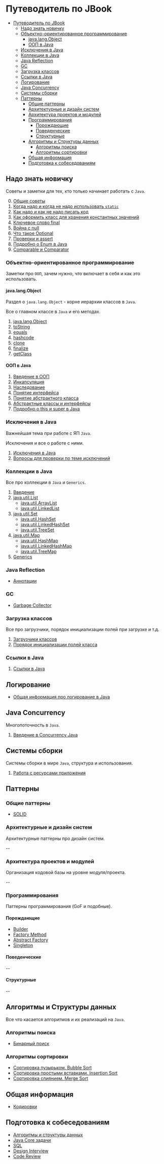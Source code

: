 # Путеводитель по JBook

- [Путеводитель по JBook](#путеводитель-по-jbook)
  - [Надо знать новичку](#надо-знать-новичку)
  - [Объектно-ориентированное программирование](#объектно-ориентированное-программирование)
    - [java.lang.Object](#javalangobject)
    - [ООП в Java](#ооп-в-java)
  - [Исключения в Java](#исключения-в-java)
  - [Коллекции в Java](#коллекции-в-java)
  - [Java Reflection](#java-reflection)
  - [GC](#gc)
  - [Загрузка классов](#загрузка-классов)
  - [Ссылки в Java](#ссылки-в-java)
  - [Логирование](#логирование)
  - [Java Concurrency](#java-concurrency)
  - [Системы сборки](#системы-сборки)
  - [Паттерны](#паттерны)
    - [Общие паттерны](#общие-паттерны)
    - [Архитектурные и дизайн систем](#архитектурные-и-дизайн-систем)
    - [Архитектура проектов и модулей](#архитектура-проектов-и-модулей)
    - [Программирования](#программирования)
      - [Порождающие](#порождающие)
      - [Поведенческие](#поведенческие)
      - [Структурные](#структурные)
    - [Алгоритмы и Структуры данных](#алгоритмы-и-структуры-данных)
      - [Алгоритмы поиска](#алгоритмы-поиска)
      - [Алгоритмы сортировки](#алгоритмы-сортировки)
    - [Общая информация](#общая-информация)
    - [Подготовка к собеседованиям](#подготовка-к-собеседованиям)

## Надо знать новичку

Советы и заметки для тех, кто только начинает работать с `Java`.

0. [Общие советы](jcore/beginner/common_advices.md)
1. [Когда надо и когда не надо использовать `static`](jcore/beginner/static_java.md)
2. [Как надо и как не надо писать код](jcore/beginner/code_style.md)
3. [Как оформить класс для хранения константных значений](jcore/beginner/classes_for_static.md)
4. [Ключевое слово final](jcore/beginner/final.md)
5. [Война с null](jcore/beginner/null_war.md)
6. [Что такое Optional](jcore/beginner/optional.md)
7. [Проверки и assert](jcore/beginner/assertions.md)
8. [Подробно о Enum в Java](jcore/beginner/enum.md)
9. [Comparable и Comparator](jcore/beginner/comparable_comparator.md)

### Объектно-ориентированное программирование

Заметки про `ООП`, зачем нужно, что включает в себя и как это использовать.

#### java.lang.Object

Раздел о `java.lang.Object` - корне иерархии классов в `Java`.

Все о главном классе в `Java` и его методах.

1. [java.lang.Object](jcore/object/intro.md)
2. [toString](jcore/object/toString.md)
3. [equals](jcore/object/equals.md)
4. [hashcode](jcore/object/hashcode.md)
5. [clone](jcore/object/clone.md)
6. [finalize](jcore/object/finalize.md)
7. [getClass](jcore/object/getClass.md)

#### ООП в Java

1. [Введение в ООП](jcore/oop/intro.md)
2. [Инкапсуляция](jcore/oop/encapsulation.md)
3. [Наследование](jcore/oop/inheritance.md)
4. [Понятие интерфейса](jcore/oop/interface.md)
5. [Понятие абстрактного класса](jcore/oop/abstract_class.md)
6. [Абстрактные классы и интерфейсы](jcore/oop/abstract_vs_interface.md)
7. [Подробно о this и super в Java](jcore/oop/this_super.md)

### Исключения в Java

Важнейшая тема при работе с ЯП `Java`.

Исключения и все о работе с ними.

1. [Исключения в Java](jcore/exceptions/exceptions.md)
2. [Вопросы для проверки по теме исключений](jcore/exceptions/questions.md)

### Коллекции в Java

Все про коллекции в `Java` и `Generics`.

1. [Введение](jcore/collections/intro.md)
2. [java.util.List](jcore/collections/list/intro.md)
    - [java.util.ArrayList](jcore/collections/list/array_list.md)
    - [java.util.LinkedList](jcore/collections/list/linked_list.md)
3. [java.util.Set](jcore/collections/set/intro.md)
    - [java.util.HashSet](jcore/collections/set/hash_set.md)
    - [java.util.LinkedHashSet](jcore/collections/set/linked_hash_set.md)
    - [java.util.TreeSet](jcore/collections/set/tree_set.md)
4. [java.util.Map](jcore/collections/map/intro.md)
    - [java.util.HashMap](jcore/collections/map/hash_map.md)
    - [java.util.LinkedHashMap](jcore/collections/map/linked_hash_map.md)
    - [java.util.TreeMap](jcore/collections/map/tree_map.md)
5. [Generics](jcore/collections/generics/generics.md)

### Java Reflection

- [Аннотации](jcore/annotations.md)

### GC

- [Garbage Collector](jcore/garbage_collector.md)

### Загрузка классов

Все про загрузчики, порядок инициализации полей при загрузке и т.д.

1. [Загрузчики классов](jcore/class_loading.md)
2. [Порядок инициализации полей класса](jcore/beginner/order_of_loading.md)

### Ссылки в Java

  1. [Ссылки в Java](jcore/reference.md)

## Логирование

- [Общая информация про логирование в Java](logging/logging.md)

## Java Concurrency

Многопоточность в `Java`.

1. [Введение в Concurrency Java](jcore/concurrency/intro.md)

## Системы сборки

  Системы сборки в мире `Java`, структура и использования.

  1. [Работа с ресурсами приложения](build/resources.md)

## Паттерны

### Общие паттерны

- [SOLID](patterns/SOLID.md)

### Архитектурные и дизайн систем

Архитектурные паттерны про дизайн систем.

--

### Архитектура проектов и модулей

Организация кодовой базы на уровне модуля/проекта.

--

### Программирования

Паттерны программирования (GoF и подобные).

#### Порождающие

- [Builder](patterns/programming/creational/builder.md)
- [Factory Method](patterns/programming/creational/factory_method.md)
- [Abstract Factory](patterns/programming/creational/abstract_factory.md)
- [Singleton](patterns/programming/creational/singleton.md)

#### Поведенческие

--

#### Структурные

--

## Алгоритмы и Структуры данных

Все что касается алгоритмов и их реализаций на `Java`.

### Алгоритмы поиска

- [Бинарный поиск](algorithms/search/binary.md)

### Алгоритмы сортировки

- [Сортировка пузырьком. Bubble Sort](algorithms/sorting/bubble.md)
- [Сортировка простыми вставками. Insertion Sort](algorithms/sorting/insertion.md)
- [Сортировка слиянием. Merge Sort](algorithms/sorting/insertion.md)

## Общая информация

- [Кодировки](other/encoding.md)

## Подготовка к собеседованиям

- [Алгоритмы и структуры данных](interview/algorithms/intro.md)
- [Java Core задачи](interview/core/intro.md)
- [SQL](interview/sql/intro.md)
- [Design Interview](interview/design_interview/intro.md)
- [Code Review](interview/code_review/intro.md)
